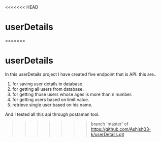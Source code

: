 <<<<<<< HEAD
# userDetails
=======
# userDetails
In this userDetails project I have created five endpoint that is API.
this are..
1) for saving user details in database.
2) for getting all users from database.
3) for getting those users whose ages is more than n number.
4) for getting users based on limit value.
5) retrieve single user based on his name.

And I tested all this api through postaman tool.
>>>>>>> branch 'master' of https://github.com/Ashish03-k/userDetails.git
